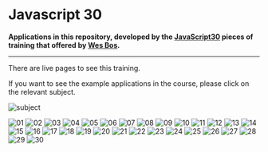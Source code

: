 # Javascript 30
**Applications in this repository, developed by the [JavaScript30](https://javascript30.com/) pieces of training that offered by [Wes Bos](https://wesbos.com).**

<hr>

There are live pages to see this training.

If you want to see the example applications in the course, please click on the relevant subject.

![subject](https://user-images.githubusercontent.com/25087769/81423306-f912d080-915c-11ea-8e57-4ea861556038.png)

![01](https://user-images.githubusercontent.com/25087769/81423312-f9ab6700-915c-11ea-8b57-08f449b7702c.png)
![02](https://user-images.githubusercontent.com/25087769/81423314-fadc9400-915c-11ea-8155-bf7872d4e7c2.png)
![03](https://user-images.githubusercontent.com/25087769/81423317-fb752a80-915c-11ea-8d24-ba324beece08.png)
![04](https://user-images.githubusercontent.com/25087769/81423320-fb752a80-915c-11ea-85ac-89366eceb763.png)
![05](https://user-images.githubusercontent.com/25087769/81423321-fc0dc100-915c-11ea-8726-d58307e00ca5.png)
![06](https://user-images.githubusercontent.com/25087769/81423325-fc0dc100-915c-11ea-8fa1-b93295930939.png)
![07](https://user-images.githubusercontent.com/25087769/81423326-fca65780-915c-11ea-98d9-85923cab7730.png)
![08](https://user-images.githubusercontent.com/25087769/81423328-fca65780-915c-11ea-892f-fcb153b8b515.png)
![09](https://user-images.githubusercontent.com/25087769/81423329-fd3eee00-915c-11ea-9715-7ca91ead022e.png)
![10](https://user-images.githubusercontent.com/25087769/81423330-fd3eee00-915c-11ea-87ce-751c56d6dc89.png)
![11](https://user-images.githubusercontent.com/25087769/81423333-fdd78480-915c-11ea-971f-f6281ce44151.png)
![12](https://user-images.githubusercontent.com/25087769/81423334-fdd78480-915c-11ea-8ae1-95b0dbf6b93e.png)
![13](https://user-images.githubusercontent.com/25087769/81423337-fe701b00-915c-11ea-86bb-ef6a75924576.png)
![14](https://user-images.githubusercontent.com/25087769/81423338-ff08b180-915c-11ea-9cdb-26c761403be8.png)
![15](https://user-images.githubusercontent.com/25087769/81423339-ff08b180-915c-11ea-97c8-090fdf2293ad.png)
![16](https://user-images.githubusercontent.com/25087769/81423342-ffa14800-915c-11ea-8364-9911309beaf2.png)
![17](https://user-images.githubusercontent.com/25087769/81423344-ffa14800-915c-11ea-8c1f-3edba5376699.png)
![18](https://user-images.githubusercontent.com/25087769/81423346-0039de80-915d-11ea-91c4-df037978ead1.png)
![19](https://user-images.githubusercontent.com/25087769/81423348-0039de80-915d-11ea-8341-a4069df4e096.png)
![20](https://user-images.githubusercontent.com/25087769/81423350-00d27500-915d-11ea-9906-7d95c69a72f9.png)
![21](https://user-images.githubusercontent.com/25087769/81423351-00d27500-915d-11ea-9ba0-84fa7eaa6c07.png)
![22](https://user-images.githubusercontent.com/25087769/81423275-f1ebc280-915c-11ea-8eb1-f83ed5688e75.png)
![23](https://user-images.githubusercontent.com/25087769/81423281-f31cef80-915c-11ea-8e5c-b71a553a6b3c.png)
![24](https://user-images.githubusercontent.com/25087769/81423285-f44e1c80-915c-11ea-91b5-14cc7b7ab80f.png)
![25](https://user-images.githubusercontent.com/25087769/81423288-f4e6b300-915c-11ea-8d95-f16e92e799ea.png)
![26](https://user-images.githubusercontent.com/25087769/81423289-f57f4980-915c-11ea-964a-8685c27c3ded.png)
![27](https://user-images.githubusercontent.com/25087769/81423291-f6b07680-915c-11ea-8714-2166804ec520.png)
![28](https://user-images.githubusercontent.com/25087769/81423296-f7490d00-915c-11ea-91db-a3dc6ba08169.png)
![29](https://user-images.githubusercontent.com/25087769/81423302-f7e1a380-915c-11ea-833b-e4b33d4bcd2c.png)
![30](https://user-images.githubusercontent.com/25087769/81423305-f87a3a00-915c-11ea-8e1f-f6f6e44961b6.png)
